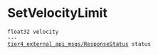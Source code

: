 # SetVelocityLimit

<div class="highlight"><pre><code>float32 velocity
---
<a href="../../../tier4_external_api_msgs/msg/ResponseStatus">tier4_external_api_msgs/ResponseStatus</a> status
</code></pre></div>
